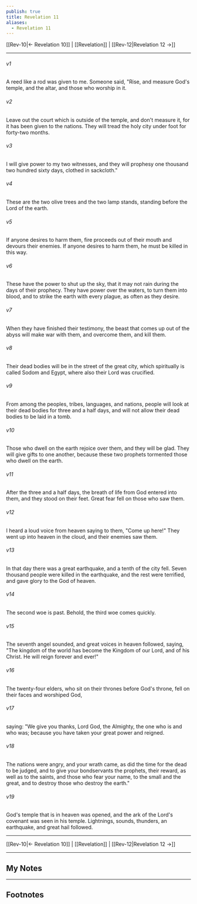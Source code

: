 ```yaml
---
publish: true
title: Revelation 11
aliases:
  - Revelation 11
---
```


[[Rev-10|← Revelation 10]] | [[Revelation]] | [[Rev-12|Revelation 12 →]]
***



###### v1 
A reed like a rod was given to me. Someone said, "Rise, and measure God's temple, and the altar, and those who worship in it. 

###### v2 
Leave out the court which is outside of the temple, and don't measure it, for it has been given to the nations. They will tread the holy city under foot for forty-two months. 

###### v3 
I will give power to my two witnesses, and they will prophesy one thousand two hundred sixty days, clothed in sackcloth." 

###### v4 
These are the two olive trees and the two lamp stands, standing before the Lord of the earth. 

###### v5 
If anyone desires to harm them, fire proceeds out of their mouth and devours their enemies. If anyone desires to harm them, he must be killed in this way. 

###### v6 
These have the power to shut up the sky, that it may not rain during the days of their prophecy. They have power over the waters, to turn them into blood, and to strike the earth with every plague, as often as they desire. 

###### v7 
When they have finished their testimony, the beast that comes up out of the abyss will make war with them, and overcome them, and kill them. 

###### v8 
Their dead bodies will be in the street of the great city, which spiritually is called Sodom and Egypt, where also their Lord was crucified. 

###### v9 
From among the peoples, tribes, languages, and nations, people will look at their dead bodies for three and a half days, and will not allow their dead bodies to be laid in a tomb. 

###### v10 
Those who dwell on the earth rejoice over them, and they will be glad. They will give gifts to one another, because these two prophets tormented those who dwell on the earth. 

###### v11 
After the three and a half days, the breath of life from God entered into them, and they stood on their feet. Great fear fell on those who saw them. 

###### v12 
I heard a loud voice from heaven saying to them, "Come up here!" They went up into heaven in the cloud, and their enemies saw them. 

###### v13 
In that day there was a great earthquake, and a tenth of the city fell. Seven thousand people were killed in the earthquake, and the rest were terrified, and gave glory to the God of heaven. 

###### v14 
The second woe is past. Behold, the third woe comes quickly. 

###### v15 
The seventh angel sounded, and great voices in heaven followed, saying, "The kingdom of the world has become the Kingdom of our Lord, and of his Christ. He will reign forever and ever!" 

###### v16 
The twenty-four elders, who sit on their thrones before God's throne, fell on their faces and worshiped God, 

###### v17 
saying: "We give you thanks, Lord God, the Almighty, the one who is and who was; because you have taken your great power and reigned. 

###### v18 
The nations were angry, and your wrath came, as did the time for the dead to be judged, and to give your bondservants the prophets, their reward, as well as to the saints, and those who fear your name, to the small and the great, and to destroy those who destroy the earth." 

###### v19 
God's temple that is in heaven was opened, and the ark of the Lord's covenant was seen in his temple. Lightnings, sounds, thunders, an earthquake, and great hail followed.

***
[[Rev-10|← Revelation 10]] | [[Revelation]] | [[Rev-12|Revelation 12 →]]

---
## My Notes

---
## Footnotes
